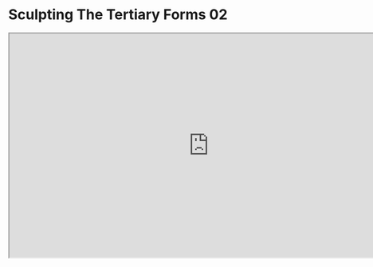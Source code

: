 # Sculpting The Tertiary Forms 02

<p><iframe src="https://www.youtube.com/embed/ogVEGsTGgTw?rel=0" width="800" height="450" allowfullscreen="allowfullscreen" allow="accelerometer; autoplay; clipboard-write; encrypted-media; gyroscope; picture-in-picture"></iframe></p>